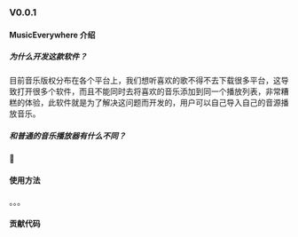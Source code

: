 ### V0.0.1

#### MusicEverywhere 介绍
##### 为什么开发这款软件？
目前音乐版权分布在各个平台上，我们想听喜欢的歌不得不去下载很多平台，这导致打开很多个软件，而且不能同时去将喜欢的音乐添加到同一个播放列表，非常糟糕的体验，此软件就是为了解决这问题而开发的，用户可以自己导入自己的音源播放音乐。
##### 和普通的音乐播放器有什么不同？
:icecream: 

#### 使用方法
。。。

#### 贡献代码
